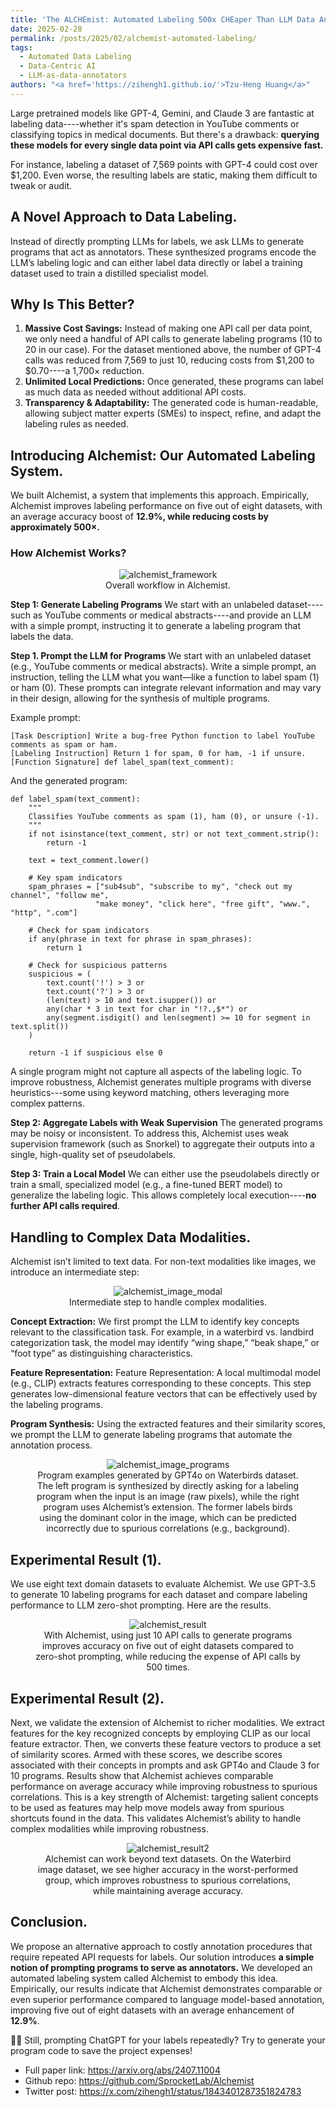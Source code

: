 ```yaml
---
title: 'The ALCHEmist: Automated Labeling 500x CHEaper Than LLM Data Annotators'
date: 2025-02-28
permalink: /posts/2025/02/alchemist-automated-labeling/
tags:
  - Automated Data Labeling
  - Data-Centric AI
  - LLM-as-data-annotators
authors: "<a href='https://zihengh1.github.io/'>Tzu-Heng Huang</a>"
---
```



Large pretrained models like GPT-4, Gemini, and Claude 3 are fantastic at labeling data----whether it's spam detection in YouTube comments or classifying topics in medical documents. But there's a drawback: **querying these models for every single data point via API calls gets expensive fast.**

For instance, labeling a dataset of 7,569 points with GPT-4 could cost over $1,200. Even worse, the resulting labels are static, making them difficult to tweak or audit.


## A Novel Approach to Data Labeling.
Instead of directly prompting LLMs for labels, we ask LLMs  to generate programs that act as annotators. These synthesized programs encode the LLM’s labeling logic and can either label data directly or label a training dataset used to train a distilled specialist model. 


## Why Is This Better?
1. **Massive Cost Savings:** Instead of making one API call per data point, we only need a handful of API calls to generate labeling programs (10 to 20 in our case). For the dataset mentioned above, the number of GPT-4 calls was reduced from 7,569 to just 10, reducing costs from $1,200 to $0.70----a 1,700× reduction.
2. **Unlimited Local Predictions:** Once generated, these programs can label as much data as needed without additional API costs.
3. **Transparency & Adaptability:** The generated code is human-readable, allowing subject matter experts (SMEs) to inspect, refine, and adapt the labeling rules as needed.

## Introducing Alchemist: Our Automated Labeling System.
We built Alchemist, a system that implements this approach. Empirically, Alchemist improves labeling performance on five out of eight datasets, with an average accuracy boost of **12.9%, while reducing costs by approximately 500×.**

### How Alchemist Works?
<figure align="center">
  <img src="https://sprocketlab.github.io/images/blogposts/alchemist/framework.png" alt="alchemist_framework">
  <figcaption>Overall workflow in Alchemist.</figcaption>
</figure>

**Step 1: Generate Labeling Programs**
We start with an unlabeled dataset----such as YouTube comments or medical abstracts----and provide an LLM with a simple prompt, instructing it to generate a labeling program that labels the data.


**Step 1. Prompt the LLM for Programs**
We start with an unlabeled dataset (e.g., YouTube comments or medical abstracts).
Write a simple prompt, an instruction, telling the LLM what you want—like a function to label spam (1) or ham (0). 
These prompts can integrate relevant information and may vary in their design, allowing for the synthesis of multiple programs.

Example prompt:
```
[Task Description] Write a bug-free Python function to label YouTube comments as spam or ham.  
[Labeling Instruction] Return 1 for spam, 0 for ham, -1 if unsure.  
[Function Signature] def label_spam(text_comment):
```

And the generated program:
```
def label_spam(text_comment):
    """
    Classifies YouTube comments as spam (1), ham (0), or unsure (-1).
    """
    if not isinstance(text_comment, str) or not text_comment.strip():
        return -1
    
    text = text_comment.lower()
    
    # Key spam indicators
    spam_phrases = ["sub4sub", "subscribe to my", "check out my channel", "follow me", 
                   "make money", "click here", "free gift", "www.", "http", ".com"]
    
    # Check for spam indicators
    if any(phrase in text for phrase in spam_phrases):
        return 1
    
    # Check for suspicious patterns
    suspicious = (
        text.count('!') > 3 or
        text.count('?') > 3 or
        (len(text) > 10 and text.isupper()) or
        any(char * 3 in text for char in "!?.,$*") or
        any(segment.isdigit() and len(segment) >= 10 for segment in text.split())
    )
    
    return -1 if suspicious else 0
```

A single program might not capture all aspects of the labeling logic. To improve robustness, Alchemist generates multiple programs with diverse heuristics---some using keyword matching, others leveraging more complex patterns.


**Step 2: Aggregate Labels with Weak Supervision**
The generated programs may be noisy or inconsistent. To address this, Alchemist uses weak supervision framework (such as Snorkel) to aggregate their outputs into a single, high-quality set of pseudolabels.


**Step 3: Train a Local Model**
We can either use the pseudolabels directly or train a small, specialized model (e.g., a fine-tuned BERT model) to generalize the labeling logic. This allows completely local execution----**no further API calls required**.


## Handling to Complex Data Modalities.
Alchemist isn’t limited to text data. For non-text modalities like images, we introduce an intermediate step:

<figure align="center">
  <img src="https://sprocketlab.github.io/images/blogposts/alchemist/image_modal.png" alt="alchemist_image_modal">
  <figcaption>Intermediate step to handle complex modalities.</figcaption>
</figure>


**Concept Extraction:** We first prompt the LLM to identify key concepts relevant to the classification task. For example, in a waterbird vs. landbird categorization task, the model may identify “wing shape,” “beak shape,” or “foot type” as distinguishing characteristics.

**Feature Representation:** Feature Representation: A local multimodal model (e.g., CLIP) extracts features corresponding to these concepts. This step generates low-dimensional feature vectors that can be effectively used by the labeling programs.

**Program Synthesis:** Using the extracted features and their similarity scores, we prompt the LLM to generate labeling programs that automate the annotation process.

<figure align="center">
  <img src="https://sprocketlab.github.io/images/blogposts/alchemist/image_programs.png" alt="alchemist_image_programs">
  <figcaption>Program examples generated by GPT4o on Waterbirds dataset. The left program is synthesized by directly asking for a
labeling program when the input is an image (raw pixels), while the right program uses Alchemist’s extension. The former labels
birds using the dominant color in the image, which can be predicted incorrectly due to spurious correlations (e.g., background).</figcaption>
</figure>

## Experimental Result (1).
We use eight text domain datasets to evaluate Alchemist. We use GPT-3.5 to generate 10 labeling programs for each dataset and compare labeling performance to LLM zero-shot prompting. Here are the results.

<figure align="center">
  <img src="https://sprocketlab.github.io/images/blogposts/alchemist/result.png" alt="alchemist_result">
  <figcaption>With Alchemist, using just 10 API calls to generate programs improves accuracy on five out of eight datasets compared to zero-shot prompting, while reducing the expense of API calls by 500 times.</figcaption>
</figure>


## Experimental Result (2).
Next, we validate the extension of Alchemist to richer modalities. We extract features for the key recognized concepts by employing CLIP as our local feature extractor. Then, we converts these feature vectors to produce a set of similarity scores. Armed with these scores, we describe scores associated with their concepts in prompts and ask GPT4o and Claude 3 for 10 programs. Results show that Alchemist achieves comparable performance on average accuracy while improving robustness to spurious correlations. This is a key strength of Alchemist: targeting salient concepts to be used as features may help move models away from spurious shortcuts found in the data. This validates Alchemist’s ability to handle complex modalities while improving robustness.

<figure align="center">
  <img src="https://sprocketlab.github.io/images/blogposts/alchemist/result2.png" alt="alchemist_result2">
  <figcaption>Alchemist can work beyond text datasets. On the Waterbird image dataset, we see higher accuracy in the worst-performed group, which improves robustness to spurious correlations, while maintaining average accuracy.</figcaption>
</figure>



## Conclusion.
We propose an alternative approach to costly annotation procedures that require repeated API requests for labels. Our solution introduces **a simple notion of prompting programs to serve as annotators.** We developed an automated labeling system called Alchemist to embody this idea. Empirically, our results indicate that Alchemist demonstrates
comparable or even superior performance compared to language model-based annotation, improving five out of eight datasets with an average enhancement of **12.9%**.

🙋🏻 Still, prompting ChatGPT for your labels repeatedly? Try to generate your program code to save the project expenses!

- Full paper link: https://arxiv.org/abs/2407.11004
- Github repo: https://github.com/SprocketLab/Alchemist
- Twitter post: https://x.com/zihengh1/status/1843401287351824783
